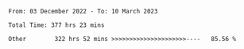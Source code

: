 <!--START_SECTION:waka-->

```text
From: 03 December 2022 - To: 10 March 2023

Total Time: 377 hrs 23 mins

Other        322 hrs 52 mins >>>>>>>>>>>>>>>>>>>>>----   85.56 %
```

<!--END_SECTION:waka-->